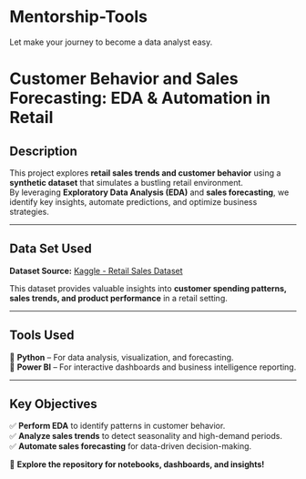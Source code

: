 # Mentorship-Tools
Let make your journey to become a data analyst easy.


#  Customer Behavior and Sales Forecasting: EDA & Automation in Retail  

##  Description  
This project explores **retail sales trends and customer behavior** using a **synthetic dataset** that simulates a bustling retail environment.  
By leveraging **Exploratory Data Analysis (EDA)** and **sales forecasting**, we identify key insights, automate predictions, and optimize business strategies.  

---

##  Data Set Used  
 **Dataset Source:** [Kaggle - Retail Sales Dataset](https://www.kaggle.com/)  

This dataset provides valuable insights into **customer spending patterns, sales trends, and product performance** in a retail setting.  

---

##  Tools Used  
🔹 **Python** – For data analysis, visualization, and forecasting.  
🔹 **Power BI** – For interactive dashboards and business intelligence reporting.  

---

##  Key Objectives  
✅ **Perform EDA** to identify patterns in customer behavior.  
✅ **Analyze sales trends** to detect seasonality and high-demand periods.  
✅ **Automate sales forecasting** for data-driven decision-making.  

🔗 **Explore the repository for notebooks, dashboards, and insights!**  
